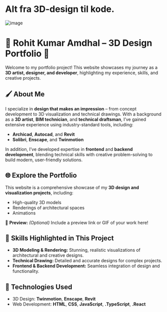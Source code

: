 # Alt fra 3D-design til kode.

![image](https://github.com/user-attachments/assets/1d1f0007-429b-47d8-bc60-dc5ccb35a5c4)

# 🌟 Rohit Kumar Amdhal – 3D Design Portfolio 🌟

Welcome to my portfolio project! This website showcases my journey as a **3D artist, designer, and developer**, highlighting my experience, skills, and creative projects.  

## 🖌️ About Me  
I specialize in **design that makes an impression** – from concept development to 3D visualization and technical drawings. With a background as a **3D artist**, **BIM technician**, and **technical draftsman**, I’ve gained extensive experience using industry-standard tools, including:  

- **Archicad**, **Autocad**, and **Revit**  
- **Solibri**, **Enscape**, and **Twinmotion**  

In addition, I’ve developed expertise in **frontend** and **backend development**, blending technical skills with creative problem-solving to build modern, user-friendly solutions.  

## 🌐 Explore the Portfolio  
This website is a comprehensive showcase of my **3D design and visualization projects**, including:  
- High-quality 3D models  
- Renderings of architectural spaces  
- Animations  

🎥 **Preview:** *(Optional)* Include a preview link or GIF of your work here!  

## 📜 Skills Highlighted in This Project  
- **3D Modeling & Rendering:** Stunning, realistic visualizations of architectural and creative designs.  
- **Technical Drawing:** Detailed and accurate designs for complex projects.  
- **Frontend & Backend Development:** Seamless integration of design and functionality.  

## 🚀 Technologies Used  
- 3D Design: **Twinmotion**, **Enscape**, **Revit**  
- Web Development: **HTML**, **CSS**, **JavaScript**, **.TypeScript**, **.React**    

